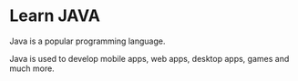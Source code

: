# Learn JAVA
Java is a popular programming language.

Java is used to develop mobile apps, web apps, desktop apps, games and much more.
